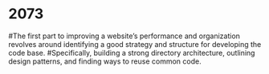 # 2073
#The first part to improving a website’s performance and organization revolves around identifying a good strategy and structure for developing the code base.
#Specifically, building a strong directory architecture, outlining design patterns, and finding ways to reuse common code.

